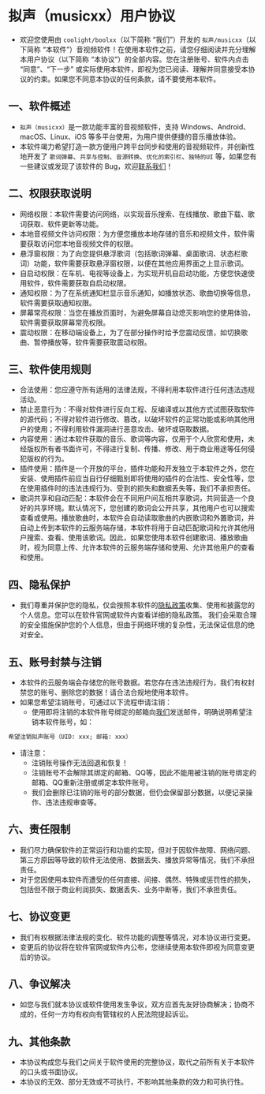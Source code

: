 # 拟声（musicxx）用户协议
- 欢迎您使用由 `coolight/boolxx`（以下简称 “我们”）开发的 `拟声/musicxx`（以下简称 “本软件”）音视频软件！在使用本软件之前，请您仔细阅读并充分理解本用户协议（以下简称 “本协议”）的全部内容。您在注册账号、软件内点击 “同意”、“下一步” 或实际使用本软件，即视为您已阅读、理解并同意接受本协议的约束。如果您不同意本协议的任何条款，请不要使用本软件。
## 一、软件概述
- `拟声（musicxx）`是一款功能丰富的音视频软件，支持 Windows、Android、macOS、Linux、iOS 等多平台使用，为用户提供便捷的音乐播放体验。
- 本软件竭力希望打造一款方便用户跨平台同步和使用的音视频软件，并创新性地开发了 `歌词弹幕`、`共享与控制`、`音源转换`、`优化的索引栏`、`独特的UI` 等，如果您有一些建议或发现了该软件的 Bug，欢迎[联系我们](/about/author/)！
## 二、权限获取说明
- 网络权限：本软件需要访问网络，以实现音乐搜索、在线播放、歌曲下载、歌词获取、软件更新等功能。
- 本地音视频文件访问权限：为方便您播放本地存储的音乐和视频文件，软件需要获取访问您本地音视频文件的权限。
- 悬浮窗权限：为了向您提供悬浮歌词（包括歌词弹幕、桌面歌词、状态栏歌词）功能，软件需要获取悬浮窗权限，以便在其他应用界面之上显示歌词。
- 自启动权限：在车机、电视等设备上，为实现开机自启动功能，方便您快速使用软件，软件需要获取自启动权限。
- 通知权限：为了在系统通知栏显示音乐通知，如播放状态、歌曲切换等信息，软件需要获取通知权限。
- 屏幕常亮权限：当您在播放页面时，为避免屏幕自动熄灭影响您的使用体验，软件需要获取屏幕常亮权限。
- 震动权限：在移动端设备上，为了在部分操作时给予您震动反馈，如切换歌曲、暂停播放等，软件需要获取震动权限。
## 三、软件使用规则
- 合法使用：您应遵守所有适用的法律法规，不得利用本软件进行任何违法违规活动。
- 禁止恶意行为：不得对软件进行反向工程、反编译或以其他方式试图获取软件的源代码；不得对软件进行修改、篡改，以破坏软件的正常功能或影响其他用户的使用；不得利用软件漏洞进行恶意攻击、破坏或窃取数据。
- 内容使用：通过本软件获取的音乐、歌词等内容，仅用于个人欣赏和使用，未经版权所有者书面许可，不得进行复制、传播、修改、用于商业用途等任何侵犯版权的行为。
- 插件使用：插件是一个开放的平台，插件功能和开发独立于本软件之外，您在安装、使用插件前应当自行仔细甄别即将使用的插件的合法性、安全性等，您在使用插件时的违法违规行为、受到的损失和数据丢失等，我们不承担责任。
- 歌词共享和自动匹配：本软件会在不同用户间互相共享歌词，共同营造一个良好的共享环境。默认情况下，您创建的歌词会公开共享，其他用户也可以搜索查看或使用。播放歌曲时，本软件会自动读取歌曲的内嵌歌词和外置歌词，并自动上传到本软件的云服务端存储，本软件将用于自动匹配歌词和允许其他用户搜索、查看、使用该歌词。因此，如果您使用本软件创建歌词、播放歌曲时，视为同意上传、允许本软件的云服务端存储和使用、允许其他用户的查看和使用。
## 四、隐私保护
- 我们尊重并保护您的隐私，仅会按照本软件的[隐私政策](/about/privacyPolicy/)收集、使用和披露您的个人信息。您可以在软件官网或软件内查看详细的隐私政策。
我们会采取合理的安全措施保护您的个人信息，但由于网络环境的复杂性，无法保证信息的绝对安全。
## 五、账号封禁与注销
- 本软件的云服务端会存储您的账号数据。若您存在违法违规行为，我们有权封禁您的账号、删除您的数据！请合法合规地使用本软件。
- 如果您希望注销账号，可通过以下流程申请注销：
  - 使用即将注销的本软件账号绑定的邮箱向[我们](/about/author/)发送邮件，明确说明希望注销本软件账号，如：
```txt
希望注销拟声账号（UID: xxx; 邮箱: xxx）
```
- 请注意：
  - 注销账号操作无法回退和恢复！
  - 注销账号不会解除其绑定的邮箱、QQ等，因此不能用被注销的账号绑定的邮箱、QQ重新注册或绑定本软件账号。
  - 我们会删除已注销的账号的部分数据，但仍会保留部分数据，以便记录操作、违法违规审查等。
## 六、责任限制
- 我们尽力确保软件的正常运行和功能的实现，但对于因软件故障、网络问题、第三方原因等导致的软件无法使用、数据丢失、播放异常等情况，我们不承担责任。
- 对于您因使用本软件而遭受的任何直接、间接、偶然、特殊或惩罚性的损失，包括但不限于商业利润损失、数据丢失、业务中断等，我们不承担责任。
## 七、协议变更
- 我们有权根据法律法规的变化、软件功能的调整等情况，对本协议进行变更。
- 变更后的协议将在软件官网或软件内公布，您继续使用本软件即视为同意变更后的协议。
## 八、争议解决
- 如您与我们就本协议或软件使用发生争议，双方应首先友好协商解决；协商不成的，任何一方均有权向有管辖权的人民法院提起诉讼。
## 九、其他条款
- 本协议构成您与我们之间关于软件使用的完整协议，取代之前所有关于本软件的口头或书面协议。
- 本协议的无效、部分无效或不可执行，不影响其他条款的效力和可执行性。
